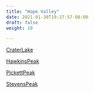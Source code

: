 ```yaml
---
title: "Hope Valley"
date: 2021-01-30T19:37:57-08:00
draft: false
weight: 10

---
```


<a target="_blank" href="/wom/static/maps/CraterLake.pdf">CraterLake</a> 

<a target="_blank" href="/wom/static/maps/HawkinsPeak.pdf">HawkinsPeak</a> 

<a target="_blank" href="/wom/static/maps/PickettPeak.pdf">PickettPeak</a> 

<a target="_blank" href="/wom/static/maps/StevensPeak.pdf">StevensPeak</a> 

